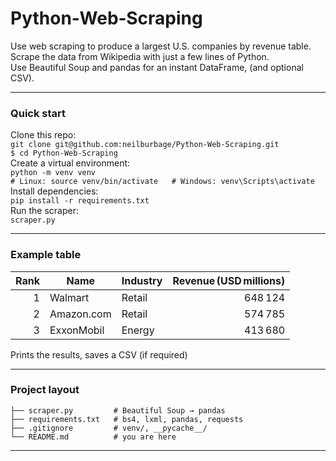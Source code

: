 # Python‑Web‑Scraping

Use web scraping to produce a largest U.S. companies by revenue table.   
Scrape the data from Wikipedia with just a few lines of Python.  
Use Beautiful Soup and pandas for an instant DataFrame, (and optional CSV).

***

### Quick start  
Clone this repo:       
```git clone git@github.com:neilburbage/Python-Web-Scraping.git```  
```$ cd Python-Web-Scraping```  
Create a virtual environment:     
```python -m venv venv```  
```# Linux: source venv/bin/activate   # Windows: venv\Scripts\activate```  
Install dependencies:    
```pip install -r requirements.txt```  
Run the scraper:    
```scraper.py```

***

### Example table

| Rank | Name       | Industry | Revenue (USD millions) |
| ---: | ---------- | -------- | ---------------------: |
|    1 | Walmart    | Retail   |                648 124 |
|    2 | Amazon.com | Retail   |                574 785 |
|    3 | ExxonMobil | Energy   |                413 680 |
Prints the results, saves a CSV (if required)

***

### Project layout

```
├── scraper.py         # Beautiful Soup → pandas
├── requirements.txt   # bs4, lxml, pandas, requests
├── .gitignore         # venv/, __pycache__/
└── README.md          # you are here
```
***